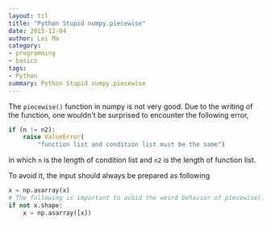 ```yaml
---
layout: til
title: "Python Stupid numpy.piecewise"
date: 2015-12-04
author: Lei Ma
category:
- programming
- basics
tags:
- Python
summary: Python Stupid numpy.piecewise
---
```


The `piecewise()` function in numpy is not very good. Due to the writing of the function, one wouldn't be surprised to encounter the following error,

```python
if (n != n2):
    raise ValueError(
        "function list and condition list must be the same")
```

in which `n` is the length of condition list and `n2` is the length of function list.

To avoid it, the input should always be prepared as following

```python
x = np.asarray(x)
# The following is important to avoid the weird behavior of piecewise()
if not x.shape:
    x = np.asarray([x])
```
